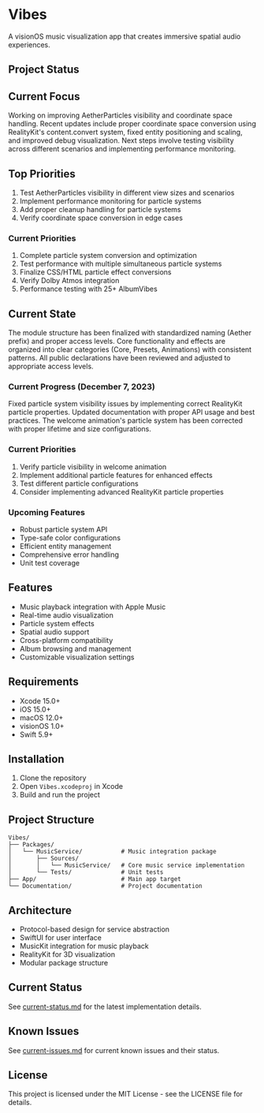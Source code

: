# Vibes

A visionOS music visualization app that creates immersive spatial audio experiences.

## Project Status

## Current Focus
Working on improving AetherParticles visibility and coordinate space handling. Recent updates include proper coordinate space conversion using RealityKit's content.convert system, fixed entity positioning and scaling, and improved debug visualization. Next steps involve testing visibility across different scenarios and implementing performance monitoring.

## Top Priorities
1. Test AetherParticles visibility in different view sizes and scenarios
2. Implement performance monitoring for particle systems
3. Add proper cleanup handling for particle systems
4. Verify coordinate space conversion in edge cases

### Current Priorities
1. Complete particle system conversion and optimization
2. Test performance with multiple simultaneous particle systems
3. Finalize CSS/HTML particle effect conversions
4. Verify Dolby Atmos integration
5. Performance testing with 25+ AlbumVibes

## Current State
The module structure has been finalized with standardized naming (Aether prefix) and proper access levels. Core functionality and effects are organized into clear categories (Core, Presets, Animations) with consistent patterns. All public declarations have been reviewed and adjusted to appropriate access levels.

### Current Progress (December 7, 2023)
Fixed particle system visibility issues by implementing correct RealityKit particle properties. Updated documentation with proper API usage and best practices. The welcome animation's particle system has been corrected with proper lifetime and size configurations.

### Current Priorities
1. Verify particle visibility in welcome animation
2. Implement additional particle features for enhanced effects
3. Test different particle configurations
4. Consider implementing advanced RealityKit particle properties

### Upcoming Features
- Robust particle system API
- Type-safe color configurations
- Efficient entity management
- Comprehensive error handling
- Unit test coverage

## Features

- Music playback integration with Apple Music
- Real-time audio visualization
- Particle system effects
- Spatial audio support
- Cross-platform compatibility
- Album browsing and management
- Customizable visualization settings

## Requirements

- Xcode 15.0+
- iOS 15.0+
- macOS 12.0+
- visionOS 1.0+
- Swift 5.9+

## Installation

1. Clone the repository
2. Open `Vibes.xcodeproj` in Xcode
3. Build and run the project

## Project Structure

```
Vibes/
├── Packages/
│   └── MusicService/           # Music integration package
│       ├── Sources/
│       │   └── MusicService/   # Core music service implementation
│       └── Tests/              # Unit tests
├── App/                        # Main app target
└── Documentation/              # Project documentation
```

## Architecture

- Protocol-based design for service abstraction
- SwiftUI for user interface
- MusicKit integration for music playback
- RealityKit for 3D visualization
- Modular package structure

## Current Status

See [current-status.md](current-status.md) for the latest implementation details.

## Known Issues

See [current-issues.md](current-issues.md) for current known issues and their status.

## License

This project is licensed under the MIT License - see the LICENSE file for details.
